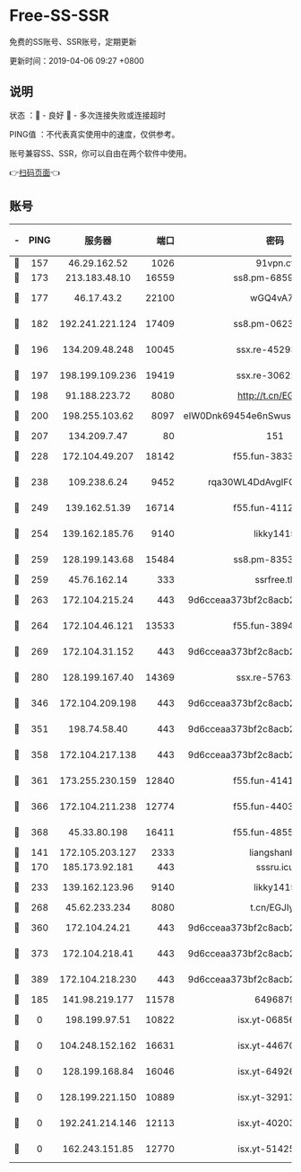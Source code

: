 # Free-SS-SSR

免费的SS账号、SSR账号，定期更新

更新时间：2019-04-06 09:27 +0800

## 说明

状态     ：🙂 - 良好 🙁 - 多次连接失败或连接超时

PING值   ：不代表真实使用中的速度，仅供参考。

账号兼容SS、SSR，你可以自由在两个软件中使用。

👉[扫码页面](https://liesauer.github.io/Free-SS-SSR/)👈

## 账号

|-|PING|服务器|端口|密码|加密方式|区域|
|:----:|:----:|:-----:|-----:|:----:|:----:|:----:|
|🙂|157|46.29.162.52|1026|91vpn.cf|rc4-md5|RU|
|🙂|173|213.183.48.10|16559|ss8.pm-68592266|rc4-md5|RU|
|🙂|177|46.17.43.2|22100|wGQ4vA7D|aes-256-gcm|RU|
|🙂|182|192.241.221.124|17409|ss8.pm-06236713|aes-256-cfb|US|
|🙂|196|134.209.48.248|10045|ssx.re-45293607|aes-256-cfb|US|
|🙂|197|198.199.109.236|19419|ssx.re-30622705|aes-256-cfb|US|
|🙂|198|91.188.223.72|8080|http://t.cn/EGJIyrl|rc4-md5|RU|
|🙂|200|198.255.103.62|8097|eIW0Dnk69454e6nSwuspv9DmS201tQ0D|aes-256-cfb|US|
|🙂|207|134.209.7.47|80|151|chacha20|US|
|🙂|228|172.104.49.207|18142|f55.fun-38335562|aes-256-cfb|SG|
|🙂|238|109.238.6.24|9452|rqa30WL4DdAvgIFG6Fs3znzTa|aes-256-cfb|FR|
|🙂|249|139.162.51.39|16714|f55.fun-41127921|aes-256-cfb|SG|
|🙂|254|139.162.185.76|9140|likky1415|aes-256-cfb|DE|
|🙂|259|128.199.143.68|15484|ss8.pm-83534389|aes-256-cfb|SG|
|🙂|259|45.76.162.14|333|ssrfree.tk|rc4|SG|
|🙂|263|172.104.215.24|443|9d6cceaa373bf2c8acb22e60b6a58be6|aes-256-cfb|US|
|🙂|264|172.104.46.121|13533|f55.fun-38943433|aes-256-cfb|SG|
|🙂|269|172.104.31.152|443|9d6cceaa373bf2c8acb22e60b6a58be6|aes-256-cfb|US|
|🙂|280|128.199.167.40|14369|ssx.re-57633451|aes-256-cfb|SG|
|🙂|346|172.104.209.198|443|9d6cceaa373bf2c8acb22e60b6a58be6|aes-256-cfb|US|
|🙂|351|198.74.58.40|443|9d6cceaa373bf2c8acb22e60b6a58be6|aes-256-cfb|US|
|🙂|358|172.104.217.138|443|9d6cceaa373bf2c8acb22e60b6a58be6|aes-256-cfb|US|
|🙂|361|173.255.230.159|12840|f55.fun-41413045|aes-256-cfb|US|
|🙂|366|172.104.211.238|12774|f55.fun-44032387|aes-256-cfb|US|
|🙂|368|45.33.80.198|16411|f55.fun-48556227|aes-256-cfb|US|
|🙂|141|172.105.203.127|2333|liangshanbo|chacha20|JP|
|🙂|170|185.173.92.181|443|sssru.icu|rc4-md5|RU|
|🙂|233|139.162.123.96|9140|likky1415|aes-256-cfb|JP|
|🙂|268|45.62.233.234|8080|t.cn/EGJIyrl|rc4-md5|CA|
|🙂|360|172.104.24.21|443|9d6cceaa373bf2c8acb22e60b6a58be6|aes-256-cfb|US|
|🙂|373|172.104.218.41|443|9d6cceaa373bf2c8acb22e60b6a58be6|aes-256-cfb|US|
|🙂|389|172.104.218.230|443|9d6cceaa373bf2c8acb22e60b6a58be6|aes-256-cfb|US|
|🙁|185|141.98.219.177|11578|6496879|chacha20|US|
|🙁|0|198.199.97.51|10822|isx.yt-06856161|aes-256-cfb|US|
|🙁|0|104.248.152.162|16631|isx.yt-44670176|aes-256-cfb|SG|
|🙁|0|128.199.168.84|16046|isx.yt-64926766|aes-256-cfb|SG|
|🙁|0|128.199.221.150|10889|isx.yt-32913473|aes-256-cfb|SG|
|🙁|0|192.241.214.146|12113|isx.yt-40203662|aes-256-cfb|US|
|🙁|0|162.243.151.85|12770|isx.yt-51425905|aes-256-cfb|US|
